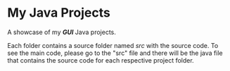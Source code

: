 # My Java Projects
A showcase of my ***GUI*** Java projects.

Each folder contains a source folder named *src* with the source code.
To see the main code, please go to the "src" file and there will be the 
java file that contains the source code for each respective project folder.
